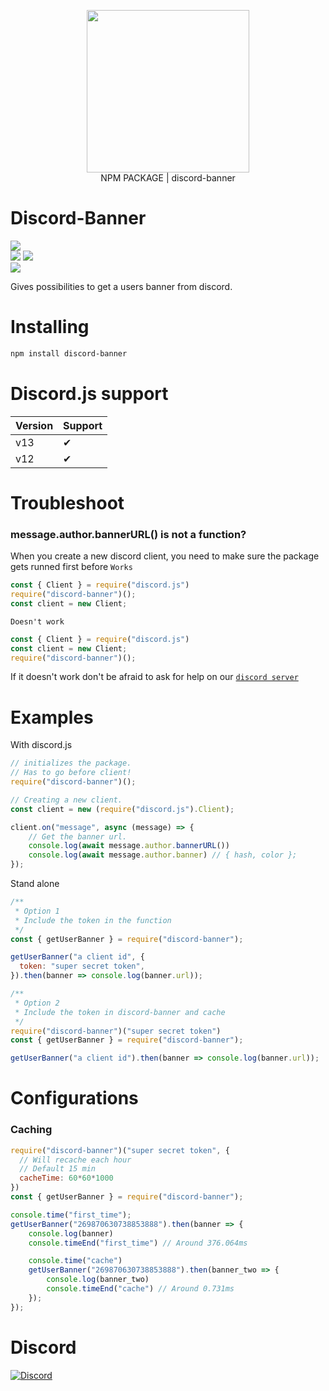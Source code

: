 <p align="center">
  <img width="260" src="https://cdn.tolfix.com/images/TX-Small.png">
  <br/>
  NPM PACKAGE | discord-banner
</p>

# Discord-Banner
![](https://nodei.co/npm/discord-banner.svg)
<br />
![](https://img.shields.io/npm/dm/discord-banner?style=for-the-badge)
![](https://img.shields.io/npm/v/discord-banner?style=for-the-badge)
<br />
![](https://img.shields.io/github/issues/Tolfx/discord-banner?style=plastic)

Gives possibilities to get a users banner from discord.

# Installing
```txt
npm install discord-banner
```

# Discord.js support
|Version| Support|
|-------|--------|
|v13    | ✔      |
|v12    | ✔      |

# Troubleshoot
### message.author.bannerURL() is not a function?
When you create a new discord client, you need to make sure the package gets runned first before
`Works`
```js
const { Client } = require("discord.js")
require("discord-banner")();
const client = new Client;
```
`Doesn't work`
```js
const { Client } = require("discord.js")
const client = new Client;
require("discord-banner")();
```

If it doesn't work don't be afraid to ask for help on our [`discord server`](https://discord.tolfix.com/)
# Examples

With discord.js
```js
// initializes the package.
// Has to go before client!
require("discord-banner")();

// Creating a new client.
const client = new (require("discord.js").Client);

client.on("message", async (message) => {
    // Get the banner url.
    console.log(await message.author.bannerURL())
    console.log(await message.author.banner) // { hash, color };
});
```

Stand alone
```js
/**
 * Option 1
 * Include the token in the function
 */
const { getUserBanner } = require("discord-banner");

getUserBanner("a client id", {
  token: "super secret token",
}).then(banner => console.log(banner.url));

/**
 * Option 2
 * Include the token in discord-banner and cache
 */
require("discord-banner")("super secret token")
const { getUserBanner } = require("discord-banner");

getUserBanner("a client id").then(banner => console.log(banner.url));
```

# Configurations

### Caching
```js
require("discord-banner")("super secret token", {
  // Will recache each hour
  // Default 15 min
  cacheTime: 60*60*1000
})
const { getUserBanner } = require("discord-banner");

console.time("first_time");
getUserBanner("269870630738853888").then(banner => {
    console.log(banner)
    console.timeEnd("first_time") // Around 376.064ms

    console.time("cache")
    getUserBanner("269870630738853888").then(banner_two => {
        console.log(banner_two)
        console.timeEnd("cache") // Around 0.731ms
    });
});
```

# Discord
[![Discord](https://discord.com/api/guilds/833438897484595230/widget.png?style=banner4)](https://discord.gg/xHde7g93Yh)
